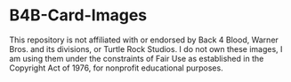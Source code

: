 # B4B-Card-Images
This repository is not affiliated with or endorsed by Back 4 Blood, Warner Bros. and its divisions, or Turtle Rock Studios. I do not own these images, I am using them under the constraints of Fair Use as established in the Copyright Act of 1976, for nonprofit educational purposes.
